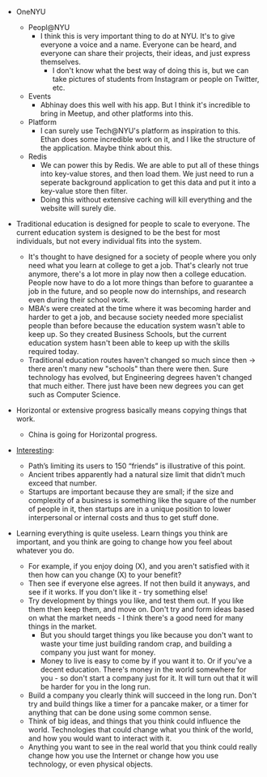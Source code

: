 - OneNYU
	- Peopl@NYU
		- I think this is very important thing to do at NYU. It's to give everyone a voice and a name. Everyone can be heard, and everyone can share their projects, their ideas, and just express themselves.
			- I don't know what the best way of doing this is, but we can take pictures of students from Instagram or people on Twitter, etc.
	- Events
		- Abhinay does this well with his app. But I think it's incredible to bring in Meetup, and other platforms into this.
	- Platform
		- I can surely use Tech@NYU's platform as inspiration to this. Ethan does some incredible work on it, and I like the structure of the application. Maybe think about this.
	- Redis
		- We can power this by Redis. We are able to put all of these things into key-value stores, and then load them. We just need to run a seperate background application to get this data and put it into a key-value store then filter. 
		- Doing this without extensive caching will kill everything and the website will surely die.

- Traditional education is designed for people to scale to everyone. The current education system is designed to be the best for most individuals, but not every individual fits into the system. 
	- It's thought to have designed for a society of people where you only need what you learn at college to get a job. That's clearly not true anymore, there's a lot more in play now then a college education. People now have to do a lot more things than before to guarantee a job in the future, and so people now do internships, and research even during their school work. 
	- MBA's were created at the time where it was becoming harder and harder to get a job, and because society needed more specialist people than before because the education system wasn't able to keep up. So they created Business Schools, but the current education system hasn't been able to keep up with the skills required today. 
	- Traditional education routes haven't changed so much since then -> there aren't many new "schools" than there were then. Sure technology has evolved, but Engineering degrees haven't changed that much either. There just have been new degrees you can get such as Computer Science. 

- Horizontal or extensive progress basically means copying things that work.
	- China is going for Horizontal progress. 

- [Interesting](http://blakemasters.com/post/20400301508/cs183class1):
	- Path’s limiting its users to 150 “friends” is illustrative of this point. 
	- Ancient tribes apparently had a natural size limit that didn’t much exceed that number. 
	- Startups are important because they are small; if the size and complexity of a business is something like the square of the number of people in it, then startups are in a unique position to lower interpersonal or internal costs and thus to get stuff done.

- Learning everything is quite useless. Learn things you think are important, and you think are going to change how you feel about whatever you do.
	- For example, if you enjoy doing (X), and you aren't satisfied with it then how can you change (X) to your benefit? 
	- Then see if everyone else agrees. If not then build it anyways, and see if it works. If you don't like it - try something else!
	- Try development by things you like, and test them out. If you like them then keep them, and move on. Don't try and form ideas based on what the market needs - I think there's a good need for many things in the market. 
		- But you should target things you like because you don't want to waste your time just building random crap, and building a company you just want for money.
		- Money to live is easy to come by if you want it to. Or if you've a decent education. There's money in the world somewhere for you - so don't start a company just for it. It will turn out that it will be harder for you in the long run.
	- Build a company you clearly think will succeed in the long run. Don't try and build things like a timer for a pancake maker, or a timer for anything that can be done using some common sense.
	- Think of big ideas, and things that you think could influence the world. Technologies that could change what you think of the world, and how you would want to interact with it.
	- Anything you want to see in the real world that you think could really change how you use the Internet or change how you use technology, or even physical objects.